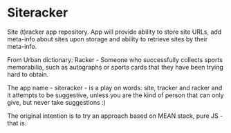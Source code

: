 # Siteracker
Site (t)racker app repository. App will provide ability to store site URLs, add meta-info about sites upon storage and ability to retrieve sites by their meta-info.

From Urban dictionary: 
Racker - Someone who successfully collects sports memorabilia, such as autographs or sports cards that they have been trying hard to obtain.

The app name - siteracker - is a play on words: site, tracker and racker and it attempts to be suggestive, unless you are the kind of person that can only give, but never take suggestions :)

The original intention is to try an approach based on MEAN stack, pure JS - that is.
